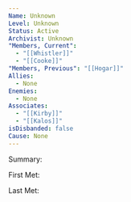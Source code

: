```yaml
---
Name: Unknown
Level: Unknown
Status: Active
Archivist: Unknown
"Members, Current":
  - "[[Whistler]]"
  - "[[Cooke]]"
"Members, Previous": "[[Hogar]]"
Allies:
  - None
Enemies:
  - None
Associates:
  - "[[Kirby]]"
  - "[[Kalos]]"
isDisbanded: false
Cause: None
---
```

Summary:

First Met: 

Last Met: 

